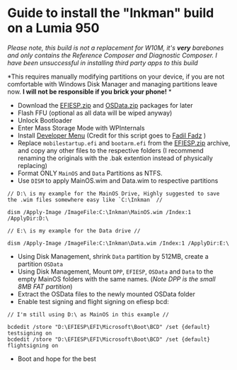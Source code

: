 # Guide to install the "Inkman" build on a Lumia 950

*Please note, this build is not a replacement for W10M, it's **very** barebones and only contains the Reference Composer and Diagnostic Composer. I have been unsuccessful in installing third party apps to this build*

*This requires manually modifying partitions on your device, if you are not comfortable with Windows Disk Manager and managing partitions leave now. **I will not be responsible if you brick your phone!** *

- Download the [EFIESP.zip](https://github.com/Empyreal96/WP-16236-Inkman-Guide/releases/download/0.1/EFIESP.zip) and [OSData.zip](https://github.com/Empyreal96/WP-16236-Inkman-Guide/releases/download/0.1/OSData.zip) packages for later
- Flash FFU (optional as all data will be wiped anyway)
- Unlock Bootloader
- Enter Mass Storage Mode with WPInternals
- Install [Developer Menu](https://github.com/Empyreal96/WP-16236-Inkman-Guide/releases/download/0.1/Developer_Menu_Installer_V2.zip) (Credit for this script goes to [Fadil Fadz](https://github.com/fadilfadz01) )
- Replace `mobilestartup.efi` and `bootarm.efi` from the [EFIESP.zip](https://github.com/Empyreal96/WP-16236-Inkman-Guide/releases/download/0.1/EFIESP.zip) archive, and copy any other files to the respective folders (I recommend renaming the originals with the .bak extention instead of physically replacing)
- Format ONLY `MainOS` and `Data` Partitions as NTFS.
- Use `DISM` to apply MainOS.wim and Data.wim to respective partitions
```
// D:\ is my example for the MainOS Drive, Highly suggested to save the .wim files somewhere easy like `C:\Inkman` //

dism /Apply-Image /ImageFile:C:\Inkman\MainOS.wim /Index:1 /ApplyDir:D:\

// E:\ is my example for the Data drive //

dism /Apply-Image /ImageFile:C:\Inkman\Data.wim /Index:1 /ApplyDir:E:\
```
- Using Disk Management, shrink `Data` partition by 512MB, create a partition `OSData`
- Using Disk Management, Mount `DPP`, `EFIESP`, `OSData` and `Data` to the empty MainOS folders with the same names. (*Note DPP is the small 8MB FAT partition*)
- Extract the OSData files to the newly mounted OSData folder
- Enable test signing and flight signing on efiesp bcd:
```
// I'm still using D:\ as MainOS in this example //

bcdedit /store "D:\EFIESP\EFI\Microsoft\Boot\BCD" /set {default} testsigning on
bcdedit /store "D:\EFIESP\EFI\Microsoft\Boot\BCD" /set {default} flightsigning on

```
- Boot and hope for the best
